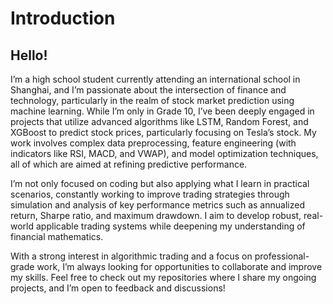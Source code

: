 # Introduction
## Hello!

I’m a high school student currently attending an international school in Shanghai, and I’m passionate about the intersection of finance and technology, particularly in the realm of stock market prediction using machine learning. While I’m only in Grade 10, I’ve been deeply engaged in projects that utilize advanced algorithms like LSTM, Random Forest, and XGBoost to predict stock prices, particularly focusing on Tesla’s stock. My work involves complex data preprocessing, feature engineering (with indicators like RSI, MACD, and VWAP), and model optimization techniques, all of which are aimed at refining predictive performance.

I’m not only focused on coding but also applying what I learn in practical scenarios, constantly working to improve trading strategies through simulation and analysis of key performance metrics such as annualized return, Sharpe ratio, and maximum drawdown. I aim to develop robust, real-world applicable trading systems while deepening my understanding of financial mathematics.

With a strong interest in algorithmic trading and a focus on professional-grade work, I’m always looking for opportunities to collaborate and improve my skills. Feel free to check out my repositories where I share my ongoing projects, and I’m open to feedback and discussions!
